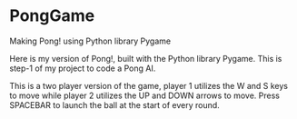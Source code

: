 # PongGame
Making Pong! using Python library Pygame 

Here is my version of Pong!, built with the Python library Pygame.
This is step-1 of my project to code a Pong AI.

This is a two player version of the game, player 1 utilizes the W and S keys to move while player 2 utilizes the UP and DOWN arrows to move.
Press SPACEBAR to launch the ball at the start of every round.
